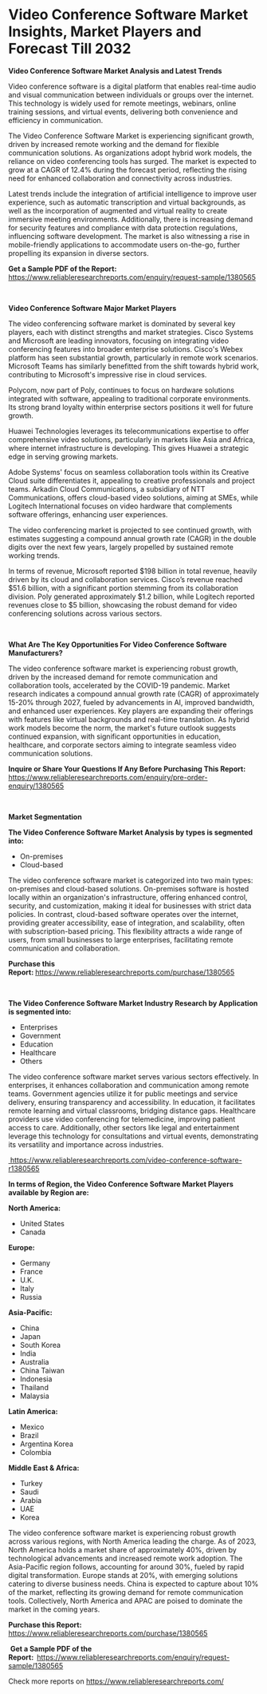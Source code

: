 <p><h1>Video Conference Software Market Insights, Market Players and Forecast Till 2032</h1></p><p><strong>Video Conference Software Market Analysis and Latest Trends</strong></p>
<p><p>Video conference software is a digital platform that enables real-time audio and visual communication between individuals or groups over the internet. This technology is widely used for remote meetings, webinars, online training sessions, and virtual events, delivering both convenience and efficiency in communication. </p><p>The Video Conference Software Market is experiencing significant growth, driven by increased remote working and the demand for flexible communication solutions. As organizations adopt hybrid work models, the reliance on video conferencing tools has surged. The market is expected to grow at a CAGR of 12.4% during the forecast period, reflecting the rising need for enhanced collaboration and connectivity across industries.</p><p>Latest trends include the integration of artificial intelligence to improve user experience, such as automatic transcription and virtual backgrounds, as well as the incorporation of augmented and virtual reality to create immersive meeting environments. Additionally, there is increasing demand for security features and compliance with data protection regulations, influencing software development. The market is also witnessing a rise in mobile-friendly applications to accommodate users on-the-go, further propelling its expansion in diverse sectors.</p></p>
<p><strong>Get a Sample PDF of the Report:&nbsp;</strong> <a href="https://www.reliableresearchreports.com/enquiry/request-sample/1380565?utm_campaign=2981&utm_medium=2&utm_source=Github&utm_content=ia&utm_term=09032025&utm_id=video-conference-software">https://www.reliableresearchreports.com/enquiry/request-sample/1380565</a></p>
<p>&nbsp;</p>
<p><strong>Video Conference Software Major Market Players</strong></p>
<p><p>The video conferencing software market is dominated by several key players, each with distinct strengths and market strategies. Cisco Systems and Microsoft are leading innovators, focusing on integrating video conferencing features into broader enterprise solutions. Cisco's Webex platform has seen substantial growth, particularly in remote work scenarios. Microsoft Teams has similarly benefitted from the shift towards hybrid work, contributing to Microsoft's impressive rise in cloud services.</p><p>Polycom, now part of Poly, continues to focus on hardware solutions integrated with software, appealing to traditional corporate environments. Its strong brand loyalty within enterprise sectors positions it well for future growth.</p><p>Huawei Technologies leverages its telecommunications expertise to offer comprehensive video solutions, particularly in markets like Asia and Africa, where internet infrastructure is developing. This gives Huawei a strategic edge in serving growing markets.</p><p>Adobe Systems' focus on seamless collaboration tools within its Creative Cloud suite differentiates it, appealing to creative professionals and project teams. Arkadin Cloud Communications, a subsidiary of NTT Communications, offers cloud-based video solutions, aiming at SMEs, while Logitech International focuses on video hardware that complements software offerings, enhancing user experiences.</p><p>The video conferencing market is projected to see continued growth, with estimates suggesting a compound annual growth rate (CAGR) in the double digits over the next few years, largely propelled by sustained remote working trends.</p><p>In terms of revenue, Microsoft reported $198 billion in total revenue, heavily driven by its cloud and collaboration services. Cisco’s revenue reached $51.6 billion, with a significant portion stemming from its collaboration division. Poly generated approximately $1.2 billion, while Logitech reported revenues close to $5 billion, showcasing the robust demand for video conferencing solutions across various sectors.</p></p>
<p>&nbsp;</p>
<p><strong>What Are The Key Opportunities For Video Conference Software Manufacturers?</strong></p>
<p><p>The video conference software market is experiencing robust growth, driven by the increased demand for remote communication and collaboration tools, accelerated by the COVID-19 pandemic. Market research indicates a compound annual growth rate (CAGR) of approximately 15-20% through 2027, fueled by advancements in AI, improved bandwidth, and enhanced user experiences. Key players are expanding their offerings with features like virtual backgrounds and real-time translation. As hybrid work models become the norm, the market's future outlook suggests continued expansion, with significant opportunities in education, healthcare, and corporate sectors aiming to integrate seamless video communication solutions.</p></p>
<p><strong>Inquire or Share Your Questions If Any Before Purchasing This Report:</strong> <a href="https://www.reliableresearchreports.com/enquiry/pre-order-enquiry/1380565?utm_campaign=2981&utm_medium=2&utm_source=Github&utm_content=ia&utm_term=09032025&utm_id=video-conference-software">https://www.reliableresearchreports.com/enquiry/pre-order-enquiry/1380565</a></p>
<p>&nbsp;</p>
<p><strong>Market Segmentation</strong></p>
<p><strong>The Video Conference Software Market Analysis by types is segmented into:</strong></p>
<p><ul><li>On-premises</li><li>Cloud-based</li></ul></p>
<p><p>The video conference software market is categorized into two main types: on-premises and cloud-based solutions. On-premises software is hosted locally within an organization's infrastructure, offering enhanced control, security, and customization, making it ideal for businesses with strict data policies. In contrast, cloud-based software operates over the internet, providing greater accessibility, ease of integration, and scalability, often with subscription-based pricing. This flexibility attracts a wide range of users, from small businesses to large enterprises, facilitating remote communication and collaboration.</p></p>
<p><strong>Purchase this Report:&nbsp;</strong><a href="https://www.reliableresearchreports.com/purchase/1380565?utm_campaign=2981&utm_medium=2&utm_source=Github&utm_content=ia&utm_term=09032025&utm_id=video-conference-software">https://www.reliableresearchreports.com/purchase/1380565</a></p>
<p>&nbsp;</p>
<p><strong>The Video Conference Software Market Industry Research by Application is segmented into:</strong></p>
<p><ul><li>Enterprises</li><li>Government</li><li>Education</li><li>Healthcare</li><li>Others</li></ul></p>
<p><p>The video conference software market serves various sectors effectively. In enterprises, it enhances collaboration and communication among remote teams. Government agencies utilize it for public meetings and service delivery, ensuring transparency and accessibility. In education, it facilitates remote learning and virtual classrooms, bridging distance gaps. Healthcare providers use video conferencing for telemedicine, improving patient access to care. Additionally, other sectors like legal and entertainment leverage this technology for consultations and virtual events, demonstrating its versatility and importance across industries.</p></p>
<p><a href="https://www.reliableresearchreports.com/video-conference-software-r1380565?utm_campaign=2981&utm_medium=2&utm_source=Github&utm_content=ia&utm_term=09032025&utm_id=video-conference-software">&nbsp;https://www.reliableresearchreports.com/video-conference-software-r1380565</a></p>
<p><strong>In terms of Region, the Video Conference Software Market Players available by Region are:</strong></p>
<p>
    <p> <strong> North America: </strong>
        <ul>
            <li>United States</li>
            <li>Canada</li>
        </ul>
        </p> 
    <p> <strong> Europe: </strong>
        <ul>
            <li>Germany</li>
            <li>France</li>
            <li>U.K.</li>
            <li>Italy</li>
            <li>Russia</li>
        </ul>
        </p> 
    <p> <strong> Asia-Pacific: </strong>
        <ul>
            <li>China</li>
            <li>Japan</li>
            <li>South Korea</li>
            <li>India</li>
            <li>Australia</li>
            <li>China Taiwan</li>
            <li>Indonesia</li>
            <li>Thailand</li>
            <li>Malaysia</li>
        </ul>
        </p> 
    <p> <strong> Latin America: </strong>
        <ul>
            <li>Mexico</li>
            <li>Brazil</li>
            <li>Argentina Korea</li>
            <li>Colombia</li>
        </ul>
        </p> 
    <p> <strong> Middle East & Africa: </strong>
        <ul>
            <li>Turkey</li>
            <li>Saudi</li>
            <li>Arabia</li>
            <li>UAE</li>
            <li>Korea</li>
        </ul>
    </p>
    </p>
<p><p>The video conference software market is experiencing robust growth across various regions, with North America leading the charge. As of 2023, North America holds a market share of approximately 40%, driven by technological advancements and increased remote work adoption. The Asia-Pacific region follows, accounting for around 30%, fueled by rapid digital transformation. Europe stands at 20%, with emerging solutions catering to diverse business needs. China is expected to capture about 10% of the market, reflecting its growing demand for remote communication tools. Collectively, North America and APAC are poised to dominate the market in the coming years.</p></p>
<p><strong>Purchase this Report: </strong><a href="https://www.reliableresearchreports.com/purchase/1380565?utm_campaign=2981&utm_medium=2&utm_source=Github&utm_content=ia&utm_term=09032025&utm_id=video-conference-software">https://www.reliableresearchreports.com/purchase/1380565</a></p>
<p>&nbsp;<strong>Get a Sample PDF of the Report:&nbsp;&nbsp;</strong><a href="https://www.reliableresearchreports.com/enquiry/request-sample/1380565?utm_campaign=2981&utm_medium=2&utm_source=Github&utm_content=ia&utm_term=09032025&utm_id=video-conference-software">https://www.reliableresearchreports.com/enquiry/request-sample/1380565</a></p>
<p><strong></strong></p>
<p>Check more reports on <a href="https://www.reliableresearchreports.com/?utm_campaign=2981&utm_medium=2&utm_source=Github&utm_content=ia&utm_term=09032025&utm_id=video-conference-software">https://www.reliableresearchreports.com/</a></p>